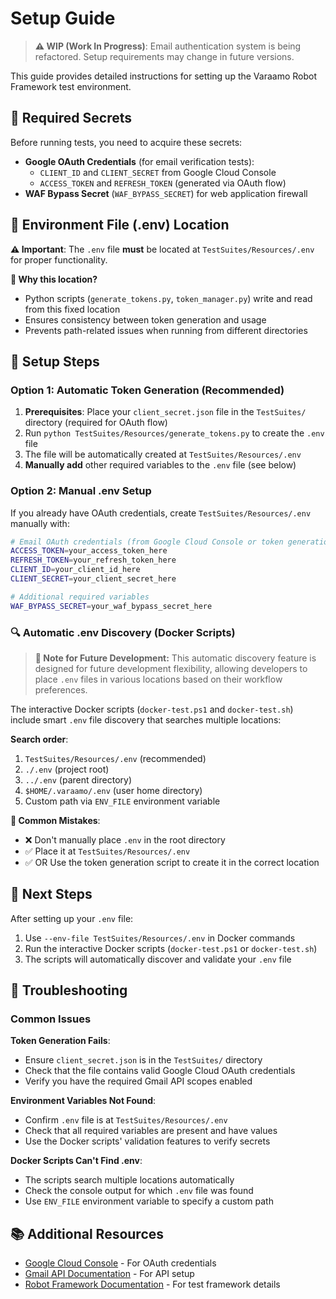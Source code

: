# Setup Guide

> **⚠️ WIP (Work In Progress)**: Email authentication system is being refactored. Setup requirements may change in future versions.

This guide provides detailed instructions for setting up the Varaamo Robot Framework test environment.

## 🔐 Required Secrets

Before running tests, you need to acquire these secrets:

- **Google OAuth Credentials** (for email verification tests):
  - `CLIENT_ID` and `CLIENT_SECRET` from Google Cloud Console
  - `ACCESS_TOKEN` and `REFRESH_TOKEN` (generated via OAuth flow)
- **WAF Bypass Secret** (`WAF_BYPASS_SECRET`) for web application firewall

## 🔑 Environment File (.env) Location

**⚠️ Important**: The `.env` file **must** be located at `TestSuites/Resources/.env` for proper functionality.

**📍 Why this location?**
- Python scripts (`generate_tokens.py`, `token_manager.py`) write and read from this fixed location
- Ensures consistency between token generation and usage
- Prevents path-related issues when running from different directories

## 🔧 Setup Steps

### Option 1: Automatic Token Generation (Recommended)
1. **Prerequisites**: Place your `client_secret.json` file in the `TestSuites/` directory (required for OAuth flow)
2. Run `python TestSuites/Resources/generate_tokens.py` to create the `.env` file
3. The file will be automatically created at `TestSuites/Resources/.env`
4. **Manually add** other required variables to the `.env` file (see below)

### Option 2: Manual .env Setup
If you already have OAuth credentials, create `TestSuites/Resources/.env` manually with:

```bash
# Email OAuth credentials (from Google Cloud Console or token generation)
ACCESS_TOKEN=your_access_token_here
REFRESH_TOKEN=your_refresh_token_here
CLIENT_ID=your_client_id_here
CLIENT_SECRET=your_client_secret_here

# Additional required variables
WAF_BYPASS_SECRET=your_waf_bypass_secret_here
```

### 🔍 Automatic .env Discovery (Docker Scripts)

> **📝 Note for Future Development:** This automatic discovery feature is designed for future development flexibility, allowing developers to place `.env` files in various locations based on their workflow preferences.

The interactive Docker scripts (`docker-test.ps1` and `docker-test.sh`) include smart `.env` file discovery that searches multiple locations:

**Search order**:
1. `TestSuites/Resources/.env` (recommended)
2. `./.env` (project root)
3. `../.env` (parent directory)
4. `$HOME/.varaamo/.env` (user home directory)
5. Custom path via `ENV_FILE` environment variable

**🚫 Common Mistakes**: 
- ❌ Don't manually place `.env` in the root directory
- ✅ Place it at `TestSuites/Resources/.env`
- ✅ OR Use the token generation script to create it in the correct location

## 🚀 Next Steps

After setting up your `.env` file:

1. Use `--env-file TestSuites/Resources/.env` in Docker commands
2. Run the interactive Docker scripts (`docker-test.ps1` or `docker-test.sh`)
3. The scripts will automatically discover and validate your `.env` file

## 🔧 Troubleshooting

### Common Issues

**Token Generation Fails**:
- Ensure `client_secret.json` is in the `TestSuites/` directory
- Check that the file contains valid Google Cloud OAuth credentials
- Verify you have the required Gmail API scopes enabled

**Environment Variables Not Found**:
- Confirm `.env` file is at `TestSuites/Resources/.env`
- Check that all required variables are present and have values
- Use the Docker scripts' validation features to verify secrets

**Docker Scripts Can't Find .env**:
- The scripts search multiple locations automatically
- Check the console output for which `.env` file was found
- Use `ENV_FILE` environment variable to specify a custom path

## 📚 Additional Resources

- [Google Cloud Console](https://console.cloud.google.com/) - For OAuth credentials
- [Gmail API Documentation](https://developers.google.com/gmail/api) - For API setup
- [Robot Framework Documentation](https://docs.robotframework.org/) - For test framework details
